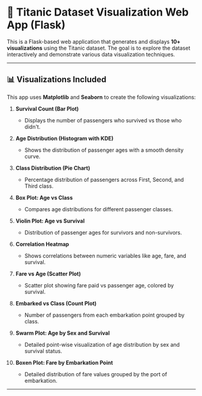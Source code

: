 # 🚢 Titanic Dataset Visualization Web App (Flask)

This is a Flask-based web application that generates and displays **10+ visualizations** using the Titanic dataset. The goal is to explore the dataset interactively and demonstrate various data visualization techniques.

---

## 📊 Visualizations Included

This app uses **Matplotlib** and **Seaborn** to create the following visualizations:

1. **Survival Count (Bar Plot)**  
   - Displays the number of passengers who survived vs those who didn't.

2. **Age Distribution (Histogram with KDE)**  
   - Shows the distribution of passenger ages with a smooth density curve.

3. **Class Distribution (Pie Chart)**  
   - Percentage distribution of passengers across First, Second, and Third class.

4. **Box Plot: Age vs Class**  
   - Compares age distributions for different passenger classes.

5. **Violin Plot: Age vs Survival**  
   - Distribution of passenger ages for survivors and non-survivors.

6. **Correlation Heatmap**  
   - Shows correlations between numeric variables like age, fare, and survival.

7. **Fare vs Age (Scatter Plot)**  
   - Scatter plot showing fare paid vs passenger age, colored by survival.

8. **Embarked vs Class (Count Plot)**  
   - Number of passengers from each embarkation point grouped by class.

9. **Swarm Plot: Age by Sex and Survival**  
   - Detailed point-wise visualization of age distribution by sex and survival status.

10. **Boxen Plot: Fare by Embarkation Point**  
    - Detailed distribution of fare values grouped by the port of embarkation.

---